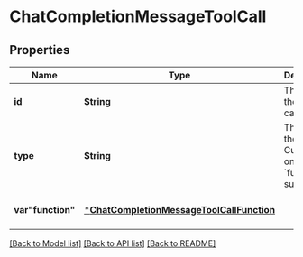 # ChatCompletionMessageToolCall


## Properties
Name | Type | Description | Notes
------------ | ------------- | ------------- | -------------
**id** | **String** | The ID of the tool call. | [default to nothing]
**type** | **String** | The type of the tool. Currently, only &#x60;function&#x60; is supported. | [default to nothing]
**var&quot;function&quot;** | [***ChatCompletionMessageToolCallFunction**](ChatCompletionMessageToolCallFunction.md) |  | [default to nothing]


[[Back to Model list]](../README.md#models) [[Back to API list]](../README.md#api-endpoints) [[Back to README]](../README.md)


